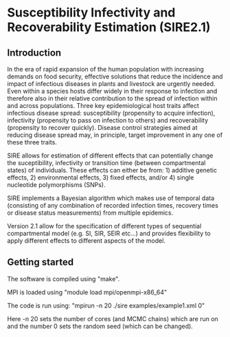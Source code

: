 # Susceptibility Infectivity and Recoverability Estimation (SIRE2.1)

## Introduction

In the era of rapid expansion of the human population with increasing demands on food security, effective solutions that reduce the incidence and impact of infectious diseases in plants and livestock are urgently needed. Even within a species hosts differ widely in their response to infection and therefore also in their relative contribution to the spread of infection within and across populations. Three key epidemiological host traits affect infectious disease spread: susceptibility (propensity to acquire infection), infectivity (propensity to pass on infection to others) and recoverability (propensity to recover quickly). Disease control strategies aimed at reducing disease spread may, in principle, target improvement in any one of these three traits.

SIRE allows for estimation of different effects that can potentially change the suceptibility, infectivity or transition time (between compartmental states) of individuals. These effects can either be from: 1) additive genetic effects, 2) environmental effects, 3) fixed effects, and/or 4) single nucleotide polymorphisms (SNPs). 

SIRE implements a Bayesian algorithm which makes use of temporal data (consisting of any combination of recorded infection times, recovery times or disease status measurements) from multiple epidemics.

Version 2.1 allow for the specification of different types of sequential compartmental model (e.g. SI, SIR, SEIR etc...) and provides flexibility to apply different effects to different aspects of the model.

## Getting started

The software is compiled using "make".

MPI is loaded using "module load mpi/openmpi-x86_64"

The code is run using: "mpirun -n 20 ./sire examples/example1.xml 0"

Here -n 20 sets the number of cores (and MCMC chains) which are run on and the number 0 sets the random seed (which can be changed).

